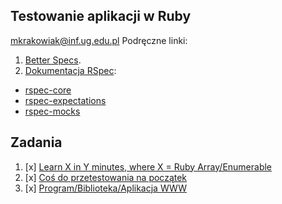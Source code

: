 ## Testowanie aplikacji w Ruby

mkrakowiak@inf.ug.edu.pl
Podręczne linki:

1. [Better Specs](http://betterspecs.org/).
1. [Dokumentacja RSpec](http://rspec.info/):
  - [rspec-core](https://github.com/rspec/rspec-core)
  - [rspec-expectations](https://github.com/rspec/rspec-expectations)
  - [rspec-mocks](https://github.com/rspec/rspec-mocks)


## Zadania

1. [x] [Learn X in Y minutes, where X = Ruby Array/Enumerable](https://github.com/mkrakowiak/rspec-template/blob/master/ruby.md)
2. [x] [Coś do przetestowania na początek](https://github.com/mkrakowiak/rspec-template/tree/master/Zaliczenie2)
3. [x] [Program/Biblioteka/Aplikacja WWW](https://github.com/mkrakowiak/rspec-template/tree/master/zadanie3_nowe)

